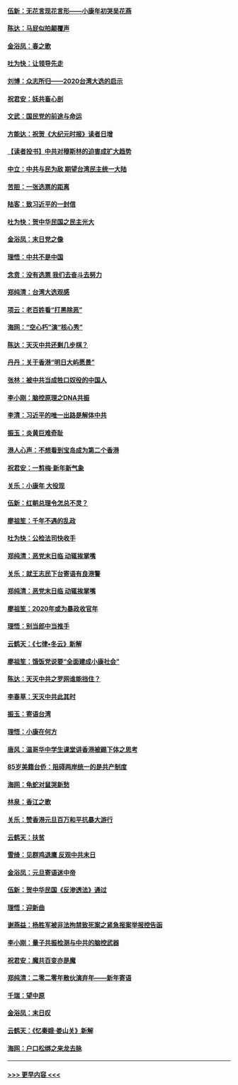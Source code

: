 #### [伍新：无花言现花言形——小康年初哭吴花燕](../pages/nsc993/n11800044.md?t=01171631) 
#### [陈达：马屁似拍颠覆声](../pages/nsc993/n11800010.md?t=01171631) 
#### [金浴凤：春之歌](../pages/nsc993/n11797687.md?t=01171631) 
#### [吐为快：让领导先走](../pages/nsc993/n11797512.md?t=01171631) 
#### [刘博：众志所归——2020台湾大选的启示](../pages/nsc993/n11796878.md?t=01171631) 
#### [祝君安：妖共畜心剖](../pages/nsc993/n11794273.md?t=01171631) 
#### [文武：国民党的前途与命运](../pages/nsc993/n11794198.md?t=01171631) 
#### [方能达：祝贺《大纪元时报》读者日增](../pages/nsc993/n11793807.md?t=01171631) 
#### [【读者投书】中共对穆斯林的迫害成扩大趋势](../pages/nsc993/n11791371.md?t=01171631) 
#### [中立：中共与民为敌 期望台湾民主统一大陆](../pages/nsc993/n11790392.md?t=01171631) 
#### [苦胆：一张选票的距离](../pages/nsc993/n11788914.md?t=01171631) 
#### [陆客：致习近平的一封信](../pages/nsc993/n11788867.md?t=01171631) 
#### [吐为快：贺中华民国之民主光大](../pages/nsc993/n11788618.md?t=01171631) 
#### [金浴凤：末日党之像](../pages/nsc993/n11787475.md?t=01171631) 
#### [理悟：中共不是中国](../pages/nsc993/n11787463.md?t=01171631) 
#### [念贲：没有选票  我们去奋斗去努力](../pages/nsc993/n11787398.md?t=01171631) 
#### [郑纯清：台湾大选观感](../pages/nsc993/n11786210.md?t=01171631) 
#### [项云：老百姓看“打黑除恶”](../pages/nsc993/n11785398.md?t=01171631) 
#### [海网：“空心朽”演“核心秀”](../pages/nsc993/n11783874.md?t=01171631) 
#### [陈达：天灭中共还剩几步棋？](../pages/nsc993/n11783719.md?t=01171631) 
#### [丹丹：关于香港“明日大屿愿景”](../pages/nsc993/n11783273.md?t=01171631) 
#### [张林：被中共当成牲口奴役的中国人](../pages/nsc993/n11782397.md?t=01171631) 
#### [李小刚：脑控原理之DNA共振](../pages/nsc993/n11780962.md?t=01171631) 
#### [李清：习近平的唯一出路是解体中共](../pages/nsc993/n11780866.md?t=01171631) 
#### [振玉：炎黄巨难奇耻](../pages/nsc993/n11779632.md?t=01171631) 
#### [港人心声：不想看到宝岛成为第二个香港](../pages/nsc993/n11778817.md?t=01171631) 
#### [祝君安：一剪梅‧新年新气象](../pages/nsc993/n11776340.md?t=01171631) 
#### [关乐：小康年 大役现](../pages/nsc993/n11774213.md?t=01171631) 
#### [伍新：红朝总理令怎总不灵？](../pages/nsc993/n11770813.md?t=01171631) 
#### [廖祖笙：千年不遇的乱政](../pages/nsc993/n11770373.md?t=01171631) 
#### [吐为快：公检法司快收手](../pages/nsc993/n11770359.md?t=01171631) 
#### [郑纯清：恶党末日临 动辄挨掌嘴](../pages/nsc993/n11769912.md?t=01171631) 
#### [关乐：就王志民下台寄语有良港警](../pages/nsc993/n11769903.md?t=01171631) 
#### [郑纯清：恶党末日临 动辄挨掌嘴](../pages/nsc993/n11769356.md?t=01171631) 
#### [廖祖笙：2020年或为暴政收官年](../pages/nsc993/n11768216.md?t=01171631) 
#### [理悟：别当郎中当推手](../pages/nsc993/n11768243.md?t=01171631) 
#### [云鹤天：《七律▪冬云》新解](../pages/nsc993/n11768204.md?t=01171631) 
#### [廖祖笙：饿饭党说要“全面建成小康社会”](../pages/nsc993/n11767482.md?t=01171631) 
#### [陈达：天灭中共之罗网谁能挡住？](../pages/nsc993/n11767465.md?t=01171631) 
#### [李春草：天灭中共此其时](../pages/nsc993/n11767452.md?t=01171631) 
#### [振玉：寄语台湾](../pages/nsc993/n11767432.md?t=01171631) 
#### [理悟：小康在何方](../pages/nsc993/n11767394.md?t=01171631) 
#### [唐风：温哥华中学生课堂讲香港被踢下体之思考](../pages/nsc993/n11766848.md?t=01171631) 
#### [85岁美籍台侨：阻碍两岸统一的是共产制度](../pages/nsc993/n11765043.md?t=01171631) 
#### [海网：龟蛇对鼠哭新愁](../pages/nsc993/n11764895.md?t=01171631) 
#### [林泉：香江之歌](../pages/nsc993/n11764415.md?t=01171631) 
#### [关乐：赞香港元旦百万和平抗暴大游行](../pages/nsc993/n11764382.md?t=01171631) 
#### [云鹤天：扶贫](../pages/nsc993/n11764245.md?t=01171631) 
#### [雪绮：见群鸡退鹰  反观中共末日](../pages/nsc993/n11762112.md?t=01171631) 
#### [金浴凤：元旦寄语迷中帝](../pages/nsc993/n11761788.md?t=01171631) 
#### [伍新：贺中华民国《反渗透法》通过](../pages/nsc993/n11761994.md?t=01171631) 
#### [理悟：迎新曲](../pages/nsc993/n11761152.md?t=01171631) 
#### [谢燕益：杨胜军被非法拘禁致死案之紧急报案举报控告函](../pages/nsc993/n11756134.md?t=01171631) 
#### [李小刚：量子共振检测与中共的脑控武器](../pages/nsc993/n11754518.md?t=01171631) 
#### [祝君安：魔共百变亦是魔](../pages/nsc993/n11754469.md?t=01171631) 
#### [郑纯清：二零二零年散伙演弃年——新年寄语](../pages/nsc993/n11754195.md?t=01171631) 
#### [千瑞：望中原](../pages/nsc993/n11754159.md?t=01171631) 
#### [金浴凤：末日叹](../pages/nsc993/n11752359.md?t=01171631) 
#### [云鹤天：《忆秦娥‧娄山关》新解](../pages/nsc993/n11752348.md?t=01171631) 
#### [海网：户口松绑之来龙去脉](../pages/nsc993/n11752328.md?t=01171631) 

----
#### [ >>> 更早内容 <<< ](../indexes/nsc993-earlier.md)
